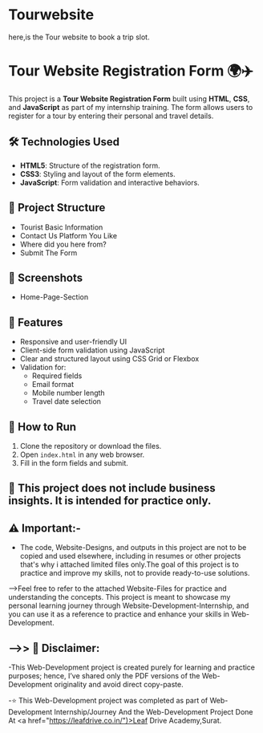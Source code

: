 # Tourwebsite
here,is the Tour website to book a trip slot.

# Tour Website Registration Form 🌍✈️

This project is a **Tour Website Registration Form** built using **HTML**, **CSS**, and **JavaScript** as part of my internship training. The form allows users to register for a tour by entering their personal and travel details.

## 🛠️ Technologies Used

- **HTML5**: Structure of the registration form.
- **CSS3**: Styling and layout of the form elements.
- **JavaScript**: Form validation and interactive behaviors.

## 📁 Project Structure

- Tourist Basic Information
- Contact Us Platform You Like
- Where did you here from?
- Submit The Form

## 📸 Screenshots

- Home-Page-Section

## 🔧 Features

- Responsive and user-friendly UI
- Client-side form validation using JavaScript
- Clear and structured layout using CSS Grid or Flexbox
- Validation for:
  - Required fields
  - Email format
  - Mobile number length
  - Travel date selection

## 🚀 How to Run

1. Clone the repository or download the files.
2. Open `index.html` in any web browser.
3. Fill in the form fields and submit.

## **📎 This project does not include business insights. It is intended for practice only.**

## **⚠️ Important:-**

- The code, Website-Designs, and outputs in this project are not to be copied and used elsewhere, including in resumes or other projects that's why i attached limited files only.The goal of this project is to practice and improve my skills, not to provide ready-to-use solutions.

-->Feel free to refer to the attached Website-Files for practice and understanding the concepts. This project is meant to showcase my personal learning journey through Website-Development-Internship, and you can use it as a reference to practice and enhance your skills in Web-Development.

## **-->> 📌 Disclaimer:**

-This Web-Development project is created purely for learning and practice purposes; hence, I’ve shared only the PDF versions of the Web-Development originality and avoid direct copy-paste.

-⭐ This Web-Development project was completed as part of Web-Development Internship/Journey And the Web-Development Project Done At <a href="https://leafdrive.co.in/")>Leaf Drive Academy</a>,Surat.
